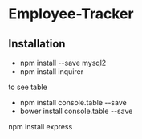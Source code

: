 # Employee-Tracker

## Installation 

* npm install --save mysql2
* npm install inquirer

to see table
* npm install console.table --save
* bower install console.table --save

npm install express